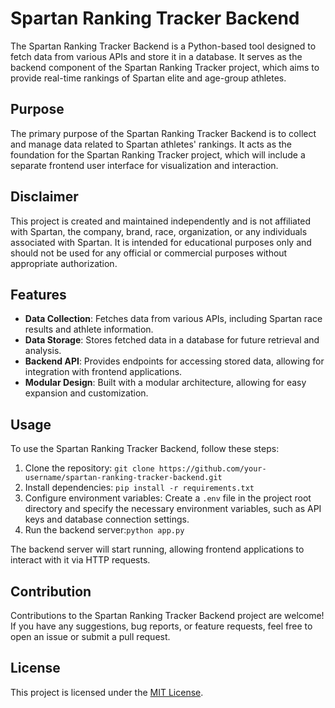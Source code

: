 # Spartan Ranking Tracker Backend

The Spartan Ranking Tracker Backend is a Python-based tool designed to fetch data from various APIs and store it in a database. It serves as the backend component of the Spartan Ranking Tracker project, which aims to provide real-time rankings of Spartan elite and age-group athletes.

## Purpose

The primary purpose of the Spartan Ranking Tracker Backend is to collect and manage data related to Spartan athletes' rankings. It acts as the foundation for the Spartan Ranking Tracker project, which will include a separate frontend user interface for visualization and interaction.

## Disclaimer

This project is created and maintained independently and is not affiliated with Spartan, the company, brand, race, organization, or any individuals associated with Spartan. It is intended for educational purposes only and should not be used for any official or commercial purposes without appropriate authorization.

## Features

- **Data Collection**: Fetches data from various APIs, including Spartan race results and athlete information.
- **Data Storage**: Stores fetched data in a database for future retrieval and analysis.
- **Backend API**: Provides endpoints for accessing stored data, allowing for integration with frontend applications.
- **Modular Design**: Built with a modular architecture, allowing for easy expansion and customization.

## Usage

To use the Spartan Ranking Tracker Backend, follow these steps:

1. Clone the repository:
`git clone https://github.com/your-username/spartan-ranking-tracker-backend.git`
2. Install dependencies: ```pip install -r requirements.txt```
3. Configure environment variables:
Create a `.env` file in the project root directory and specify the necessary environment variables, such as API keys and database connection settings.
4. Run the backend server:`python app.py`

The backend server will start running, allowing frontend applications to interact with it via HTTP requests.

## Contribution

Contributions to the Spartan Ranking Tracker Backend project are welcome! If you have any suggestions, bug reports, or feature requests, feel free to open an issue or submit a pull request.

## License

This project is licensed under the [MIT License](LICENSE).

